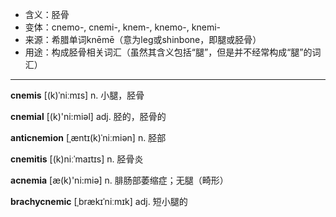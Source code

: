 - <span class="definition">含义：胫骨</span>
- <span class="definition">变体：cnemo-, cnemi-, knem-, knemo-, knemi-</span>
- <span class="definition">来源：希腊单词knēmē（意为leg或shinbone，即腿或胫骨）</span>
- <span class="definition">用途：构成胫骨相关词汇（虽然其含义包括“腿”，但是并不经常构成“腿”的词汇）</span>


---


<span class="vocabulary">**cnemis**</span> [(k)ˈniːmɪs] n. 小腿，胫骨

<span class="vocabulary">**cnemial**</span> [(k)'ni:miəl] adj. 胫的，胫骨的

<span class="vocabulary">**anticnemion**</span> [ˌæntɪ(k)ˈniːmiәn] n. 胫部

<span class="vocabulary">**cnemitis**</span> [(k)niːˈmaɪtɪs] n. 胫骨炎

<span class="vocabulary">**acnemia**</span> [æ(k)'ni:miə] n. 腓肠部萎缩症；无腿（畸形）

<span class="vocabulary">**brachycnemic**</span> [ˌbrækɪˈniːmɪk] adj. 短小腿的
